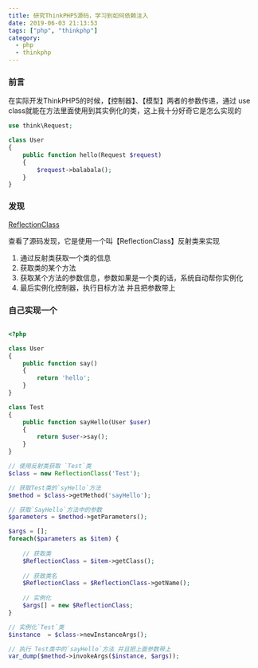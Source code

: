 ```yaml
---
title: 研究ThinkPHP5源码，学习到如何依赖注入
date: 2019-06-03 21:13:53
tags: ["php", "thinkphp"]
category:
  - php
  - thinkphp
---
```


### 前言

在实际开发ThinkPHP5的时候，【控制器】、【模型】两者的参数传递，通过 use class就能在方法里面使用到其实例化的类，这上我十分好奇它是怎么实现的

```php
use think\Request;

class User
{
    public function hello(Request $request)
    {
        $request->balabala();
    }
}
```

### 发现
[ReflectionClass](https://www.php.net/manual/zh/class.reflectionclass.php)

查看了源码发现，它是使用一个叫【ReflectionClass】反射类来实现

1. 通过反射类获取一个类的信息
2. 获取类的某个方法
3. 获取某个方法的参数信息，参数如果是一个类的话，系统自动帮你实例化
4. 最后实例化控制器，执行目标方法 并且把参数带上


### 自己实现一个

```php

<?php

class User
{
    public function say()
    {
        return 'hello';
    }
}

class Test
{
    public function sayHello(User $user)
    {
        return $user->say();
    }
}

// 使用反射类获取 `Test`类
$class = new ReflectionClass('Test'); 

// 获取Test类的`syHello`方法
$method = $class->getMethod('sayHello');

// 获取`SayHello`方法中的参数
$parameters = $method->getParameters();

$args = [];
foreach($parameters as $item) {
    
    // 获取类
    $ReflectionClass = $item->getClass();
    
    // 获致类名
    $ReflectionClass = $ReflectionClass->getName();
    
    // 实例化
    $args[] = new $ReflectionClass;
}

// 实例化`Test`类
$instance  = $class->newInstanceArgs(); 

// 执行 Test类中的`sayHello`方法 并且把上面参数带上
var_dump($method->invokeArgs($instance, $args));


```